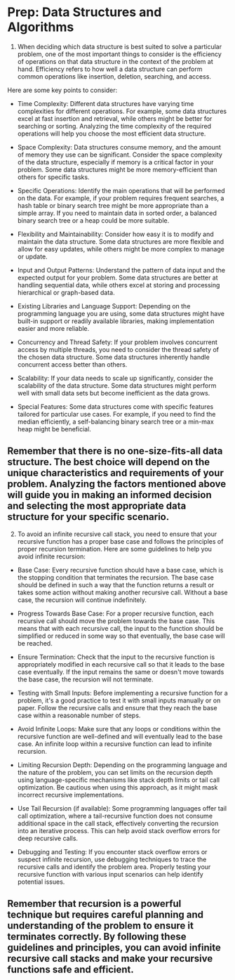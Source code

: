 # Prep: Data Structures and Algorithms

1. When deciding which data structure is best suited to solve a particular problem, one of the most important things to consider is the efficiency of operations on that data structure in the context of the problem at hand. Efficiency refers to how well a data structure can perform common operations like insertion, deletion, searching, and access.

Here are some key points to consider:

- Time Complexity: Different data structures have varying time complexities for different operations. For example, some data structures excel at fast insertion and retrieval, while others might be better for searching or sorting. Analyzing the time complexity of the required operations will help you choose the most efficient data structure.

- Space Complexity: Data structures consume memory, and the amount of memory they use can be significant. Consider the space complexity of the data structure, especially if memory is a critical factor in your problem. Some data structures might be more memory-efficient than others for specific tasks.

- Specific Operations: Identify the main operations that will be performed on the data. For example, if your problem requires frequent searches, a hash table or binary search tree might be more appropriate than a simple array. If you need to maintain data in sorted order, a balanced binary search tree or a heap could be more suitable.

- Flexibility and Maintainability: Consider how easy it is to modify and maintain the data structure. Some data structures are more flexible and allow for easy updates, while others might be more complex to manage or update.

- Input and Output Patterns: Understand the pattern of data input and the expected output for your problem. Some data structures are better at handling sequential data, while others excel at storing and processing hierarchical or graph-based data.

- Existing Libraries and Language Support: Depending on the programming language you are using, some data structures might have built-in support or readily available libraries, making implementation easier and more reliable.

- Concurrency and Thread Safety: If your problem involves concurrent access by multiple threads, you need to consider the thread safety of the chosen data structure. Some data structures inherently handle concurrent access better than others.

- Scalability: If your data needs to scale up significantly, consider the scalability of the data structure. Some data structures might perform well with small data sets but become inefficient as the data grows.

- Special Features: Some data structures come with specific features tailored for particular use cases. For example, if you need to find the median efficiently, a self-balancing binary search tree or a min-max heap might be beneficial.

## Remember that there is no one-size-fits-all data structure. The best choice will depend on the unique characteristics and requirements of your problem. Analyzing the factors mentioned above will guide you in making an informed decision and selecting the most appropriate data structure for your specific scenario.


2. To avoid an infinite recursive call stack, you need to ensure that your recursive function has a proper base case and follows the principles of proper recursion termination. Here are some guidelines to help you avoid infinite recursion:

- Base Case: Every recursive function should have a base case, which is the stopping condition that terminates the recursion. The base case should be defined in such a way that the function returns a result or takes some action without making another recursive call. Without a base case, the recursion will continue indefinitely.

- Progress Towards Base Case: For a proper recursive function, each recursive call should move the problem towards the base case. This means that with each recursive call, the input to the function should be simplified or reduced in some way so that eventually, the base case will be reached.

- Ensure Termination: Check that the input to the recursive function is appropriately modified in each recursive call so that it leads to the base case eventually. If the input remains the same or doesn't move towards the base case, the recursion will not terminate.

- Testing with Small Inputs: Before implementing a recursive function for a problem, it's a good practice to test it with small inputs manually or on paper. Follow the recursive calls and ensure that they reach the base case within a reasonable number of steps.

- Avoid Infinite Loops: Make sure that any loops or conditions within the recursive function are well-defined and will eventually lead to the base case. An infinite loop within a recursive function can lead to infinite recursion.

- Limiting Recursion Depth: Depending on the programming language and the nature of the problem, you can set limits on the recursion depth using language-specific mechanisms like stack depth limits or tail call optimization. Be cautious when using this approach, as it might mask incorrect recursive implementations.

- Use Tail Recursion (if available): Some programming languages offer tail call optimization, where a tail-recursive function does not consume additional space in the call stack, effectively converting the recursion into an iterative process. This can help avoid stack overflow errors for deep recursive calls.

- Debugging and Testing: If you encounter stack overflow errors or suspect infinite recursion, use debugging techniques to trace the recursive calls and identify the problem area. Properly testing your recursive function with various input scenarios can help identify potential issues.

## Remember that recursion is a powerful technique but requires careful planning and understanding of the problem to ensure it terminates correctly. By following these guidelines and principles, you can avoid infinite recursive call stacks and make your recursive functions safe and efficient.
